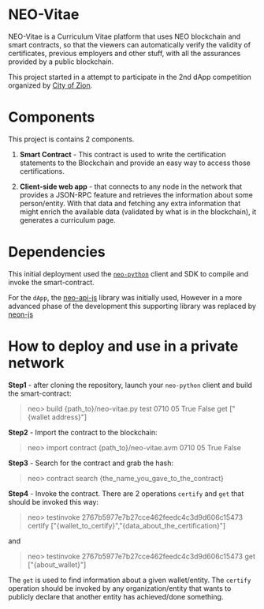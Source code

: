 NEO-Vitae
=========

NEO-Vitae is a Curriculum Vitae platform that uses NEO blockchain and smart contracts, so that the viewers can automatically verify the validity of certificates, previous employers and other stuff, with all the assurances provided by a public blockchain.

This project started in a attempt to participate in the 2nd dApp competition organized by [City of Zion](https://cityofzion.io/dapps/2). 

# Components

This project is contains 2 components.

1. **Smart Contract** - This contract is used to write the certification statements to the Blockchain and provide an easy way to access those certifications.

2. **Client-side web app** - that connects to any node in the network that provides a JSON-RPC feature and retrieves the information about some person/entity. With that data and fetching any extra information that might enrich the available data (validated by what is in the blockchain), it generates a curriculum page.


# Dependencies

This initial deployment used the [`neo-python`](https://github.com/blocksmithtech/neo-vitae) client and SDK to compile and invoke the smart-contract. 

For the `dApp`, the [neo-api-js](https://github.com/CityOfZion/neo-api-js) library was initially used, However in a more advanced phase of the development this supporting library was replaced by [neon-js](https://github.com/CityOfZion/neon-js)


# How to deploy and use in a private network

**Step1** - after cloning the repository, launch your `neo-python` client and build the smart-contract:

> neo> build {path_to}/neo-vitae.py test 0710 05 True False get ["{wallet address}"]

**Step2** - Import the contract to the blockchain:

> neo> import contract {path_to}/neo-vitae.avm 0710 05 True False

**Step3** - Search for the contract and grab the hash:

> neo> contract search {the_name_you_gave_to_the_contract}

**Step4** - Invoke the contract. There are 2 operations `certify` and `get` that should be invoked this way:

> neo> testinvoke 2767b5977e7b27cce462feedc4c3d9d606c15473 certify ["{wallet_to_certify}","{data_about_the_certification}"]

and 

> neo> testinvoke 2767b5977e7b27cce462feedc4c3d9d606c15473 get ["{about_wallet}"] 

The `get` is used to find information about a given wallet/entity. The `certify` operation should be invoked by any organization/entity that wants to publicly declare that another entity has achieved/done something.

